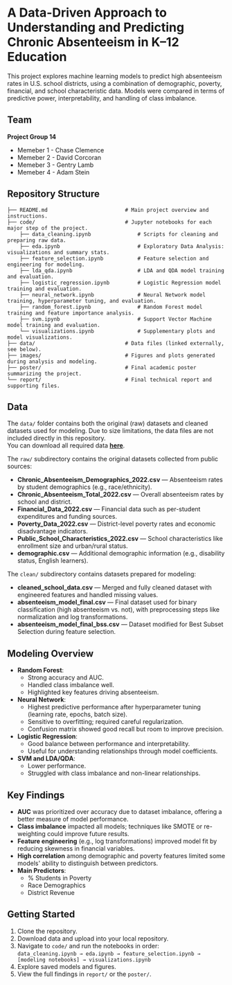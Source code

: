 # A Data-Driven Approach to Understanding and Predicting Chronic Absenteeism in K–12 Education

This project explores machine learning models to predict high absenteeism rates in U.S. school districts, using a combination of demographic, poverty, financial, and school characteristic data. Models were compared in terms of predictive power, interpretability, and handling of class imbalance.

## Team
**Project Group 14**
- Memeber 1 - Chase Clemence
- Memeber 2 - David Corcoran
- Memeber 3 - Gentry Lamb
- Memeber 4 - Adam Stein

## Repository Structure

```
├── README.md                         # Main project overview and instructions.
├── code/                             # Jupyter notebooks for each major step of the project.
    ├── data_cleaning.ipynb               # Scripts for cleaning and preparing raw data.
    ├── eda.ipynb                         # Exploratory Data Analysis: visualizations and summary stats.
    ├── feature_selection.ipynb           # Feature selection and engineering for modeling.
    ├── lda_qda.ipynb                     # LDA and QDA model training and evaluation.
    ├── logistic_regression.ipynb         # Logistic Regression model training and evaluation.
    ├── neural_network.ipynb              # Neural Network model training, hyperparameter tuning, and evaluation.
    ├── random_forest.ipynb               # Random Forest model training and feature importance analysis.
    ├── svm.ipynb                         # Support Vector Machine model training and evaluation.
    └── visualizations.ipynb              # Supplementary plots and model visualizations.
├── data/                             # Data files (linked externally, see below).
├── images/                           # Figures and plots generated during analysis and modeling.
├── poster/                           # Final academic poster summarizing the project.
└── report/                           # Final technical report and supporting files.
```

## Data

The `data/` folder contains both the original (raw) datasets and cleaned datasets used for modeling. Due to size limitations, the data files are not included directly in this repository.  
You can download all required data [**here**](https://drive.google.com/uc?export=download&id=1HdMoTEXhGsZiUtnqeF6Q-VM1WeC_f5Tk).

The `raw/` subdirectory contains the original datasets collected from public sources:
- **Chronic_Absenteeism_Demographics_2022.csv** — Absenteeism rates by student demographics (e.g., race/ethnicity).
- **Chronic_Absenteeism_Total_2022.csv** — Overall absenteeism rates by school and district.
- **Financial_Data_2022.csv** — Financial data such as per-student expenditures and funding sources.
- **Poverty_Data_2022.csv** — District-level poverty rates and economic disadvantage indicators.
- **Public_School_Characteristics_2022.csv** — School characteristics like enrollment size and urban/rural status.
- **demographic.csv** — Additional demographic information (e.g., disability status, English learners).

The `clean/` subdirectory contains datasets prepared for modeling:
- **cleaned_school_data.csv** — Merged and fully cleaned dataset with engineered features and handled missing values.
- **absenteeism_model_final.csv** — Final dataset used for binary classification (high absenteeism vs. not), with preprocessing steps like normalization and log transformations.
- **absenteeism_model_final_bss.csv** — Dataset modified for Best Subset Selection during feature selection.

## Modeling Overview

- **Random Forest**:  
  - Strong accuracy and AUC.  
  - Handled class imbalance well.  
  - Highlighted key features driving absenteeism.
- **Neural Network**:  
  - Highest predictive performance after hyperparameter tuning (learning rate, epochs, batch size).  
  - Sensitive to overfitting; required careful regularization.  
  - Confusion matrix showed good recall but room to improve precision.
- **Logistic Regression**:  
  - Good balance between performance and interpretability.  
  - Useful for understanding relationships through model coefficients.
- **SVM and LDA/QDA**:  
  - Lower performance.  
  - Struggled with class imbalance and non-linear relationships.

## Key Findings

- **AUC** was prioritized over accuracy due to dataset imbalance, offering a better measure of model performance.
- **Class imbalance** impacted all models; techniques like SMOTE or re-weighting could improve future results.
- **Feature engineering** (e.g., log transformations) improved model fit by reducing skewness in financial variables.
- **High correlation** among demographic and poverty features limited some models' ability to distinguish between predictors.
- **Main Predictors**: 
  - % Students in Poverty
  - Race Demographics
  - District Revenue

## Getting Started

1. Clone the repository.
2. Download data and upload into your local repository.
3. Navigate to `code/` and run the notebooks in order:  
   `data_cleaning.ipynb → eda.ipynb → feature_selection.ipynb → [modeling notebooks] → visualizations.ipynb`
4. Explore saved models and figures.
5. View the full findings in `report/` or the `poster/`.
